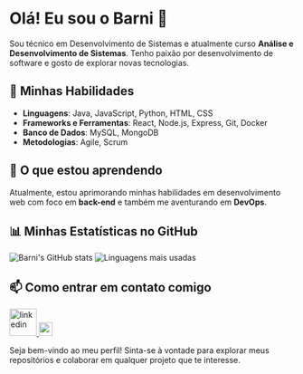 # Olá! Eu sou o Barni 👋

Sou técnico em Desenvolvimento de Sistemas e atualmente curso **Análise e Desenvolvimento de Sistemas**. Tenho paixão por desenvolvimento de software e gosto de explorar novas tecnologias.

## 🚀 Minhas Habilidades

- **Linguagens**: Java, JavaScript, Python, HTML, CSS
- **Frameworks e Ferramentas**: React, Node.js, Express, Git, Docker
- **Banco de Dados**: MySQL, MongoDB
- **Metodologias**: Agile, Scrum

## 🌱 O que estou aprendendo

Atualmente, estou aprimorando minhas habilidades em desenvolvimento web com foco em **back-end** e também me aventurando em **DevOps**.

## 📊 Minhas Estatísticas no GitHub

![Barni's GitHub stats](https://github-readme-stats.vercel.app/api?username=Barni-i&show_icons=true&theme=radical)
![Linguagens mais usadas](https://github-readme-stats.vercel.app/api/top-langs/?username=Barni-i&layout=compact&theme=radical)

## 📫 Como entrar em contato comigo

<a href="https://www.linkedin.com/in/jo%C3%A3o-pedro-barni-lima-251105272/">
    <img width="48" height="48" src="https://img.icons8.com/color/48/linkedin.png" alt="linkedin"/>
</a>
<a href="https://www.linkedin.com/in/jo%C3%A3o-pedro-barni-lima-251105272/">
    <img src="" height="24">
</a>


Seja bem-vindo ao meu perfil! Sinta-se à vontade para explorar meus repositórios e colaborar em qualquer projeto que te interesse.

